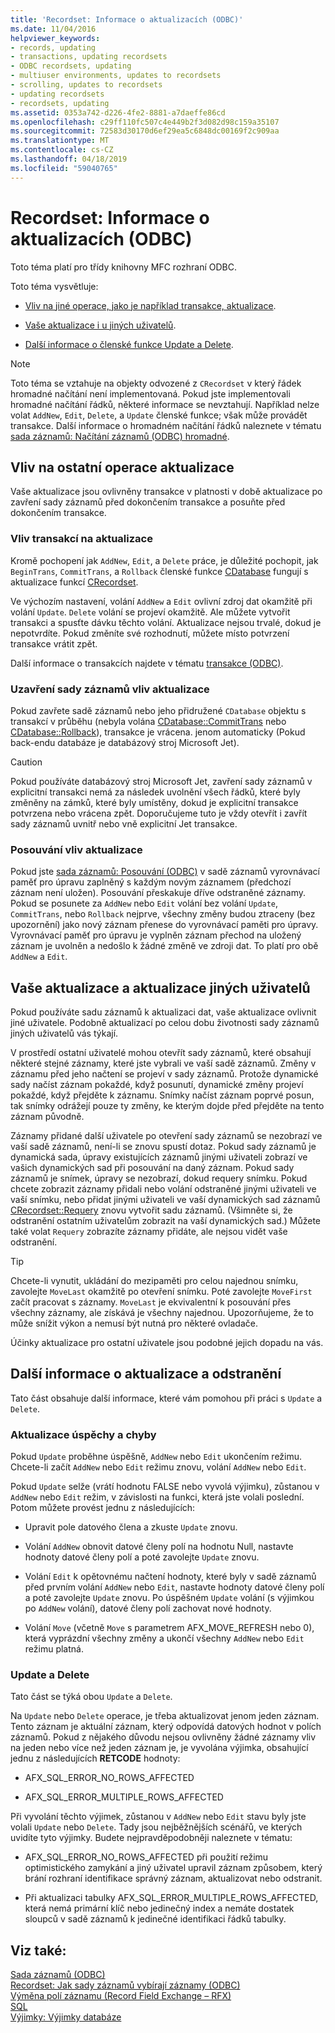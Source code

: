 ```yaml
---
title: 'Recordset: Informace o aktualizacích (ODBC)'
ms.date: 11/04/2016
helpviewer_keywords:
- records, updating
- transactions, updating recordsets
- ODBC recordsets, updating
- multiuser environments, updates to recordsets
- scrolling, updates to recordsets
- updating recordsets
- recordsets, updating
ms.assetid: 0353a742-d226-4fe2-8881-a7daeffe86cd
ms.openlocfilehash: c29ff110fc507c4e449b2f3d082d98c159a35107
ms.sourcegitcommit: 72583d30170d6ef29ea5c6848dc00169f2c909aa
ms.translationtype: MT
ms.contentlocale: cs-CZ
ms.lasthandoff: 04/18/2019
ms.locfileid: "59040765"
---
```

# <a name="recordset-more-about-updates-odbc"></a>Recordset: Informace o aktualizacích (ODBC)

Toto téma platí pro třídy knihovny MFC rozhraní ODBC.

Toto téma vysvětluje:

- [Vliv na jiné operace, jako je například transakce, aktualizace](#_core_how_transactions_affect_updates).

- [Vaše aktualizace i u jiných uživatelů](#_core_your_updates_and_the_updates_of_other_users).

- [Další informace o členské funkce Update a Delete](#_core_more_about_update_and_delete).

> [!NOTE]
>  Toto téma se vztahuje na objekty odvozené z `CRecordset` v který řádek hromadné načítání není implementovaná. Pokud jste implementovali hromadné načítání řádků, některé informace se nevztahují. Například nelze volat `AddNew`, `Edit`, `Delete`, a `Update` členské funkce; však může provádět transakce. Další informace o hromadném načítání řádků naleznete v tématu [sada záznamů: Načítání záznamů (ODBC) hromadné](../../data/odbc/recordset-fetching-records-in-bulk-odbc.md).

##  <a name="_core_how_other_operations_affect_updates"></a> Vliv na ostatní operace aktualizace

Vaše aktualizace jsou ovlivněny transakce v platnosti v době aktualizace po zavření sady záznamů před dokončením transakce a posuňte před dokončením transakce.

###  <a name="_core_how_transactions_affect_updates"></a> Vliv transakcí na aktualizace

Kromě pochopení jak `AddNew`, `Edit`, a `Delete` práce, je důležité pochopit, jak `BeginTrans`, `CommitTrans`, a `Rollback` členské funkce [CDatabase](../../mfc/reference/cdatabase-class.md) fungují s aktualizace funkcí [CRecordset](../../mfc/reference/crecordset-class.md).

Ve výchozím nastavení, volání `AddNew` a `Edit` ovlivní zdroj dat okamžitě při volání `Update`. `Delete` volání se projeví okamžitě. Ale můžete vytvořit transakci a spusťte dávku těchto volání. Aktualizace nejsou trvalé, dokud je nepotvrdíte. Pokud změníte své rozhodnutí, můžete místo potvrzení transakce vrátit zpět.

Další informace o transakcích najdete v tématu [transakce (ODBC)](../../data/odbc/transaction-odbc.md).

###  <a name="_core_how_closing_the_recordset_affects_updates"></a> Uzavření sady záznamů vliv aktualizace

Pokud zavřete sadě záznamů nebo jeho přidružené `CDatabase` objektu s transakcí v průběhu (nebyla volána [CDatabase::CommitTrans](../../mfc/reference/cdatabase-class.md#committrans) nebo [CDatabase::Rollback](../../mfc/reference/cdatabase-class.md#rollback)), transakce je vrácena. jenom automaticky (Pokud back-endu databáze je databázový stroj Microsoft Jet).

> [!CAUTION]
>  Pokud používáte databázový stroj Microsoft Jet, zavření sady záznamů v explicitní transakci nemá za následek uvolnění všech řádků, které byly změněny na zámků, které byly umístěny, dokud je explicitní transakce potvrzena nebo vrácena zpět. Doporučujeme tuto je vždy otevřít i zavřít sady záznamů uvnitř nebo vně explicitní Jet transakce.

###  <a name="_core_how_scrolling_affects_updates"></a> Posouvání vliv aktualizace

Pokud jste [sada záznamů: Posouvání (ODBC)](../../data/odbc/recordset-scrolling-odbc.md) v sadě záznamů vyrovnávací paměť pro úpravu zaplněný s každým novým záznamem (předchozí záznam není uložen). Posouvání přeskakuje dříve odstraněné záznamy. Pokud se posunete za `AddNew` nebo `Edit` volání bez volání `Update`, `CommitTrans`, nebo `Rollback` nejprve, všechny změny budou ztraceny (bez upozornění) jako nový záznam přenese do vyrovnávací paměti pro úpravy. Vyrovnávací paměť pro úpravu je vyplněn záznam přechod na uložený záznam je uvolněn a nedošlo k žádné změně ve zdroji dat. To platí pro obě `AddNew` a `Edit`.

##  <a name="_core_your_updates_and_the_updates_of_other_users"></a> Vaše aktualizace a aktualizace jiných uživatelů

Pokud používáte sadu záznamů k aktualizaci dat, vaše aktualizace ovlivnit jiné uživatele. Podobně aktualizací po celou dobu životnosti sady záznamů jiných uživatelů vás týkají.

V prostředí ostatní uživatelé mohou otevřít sady záznamů, které obsahují některé stejné záznamy, které jste vybrali ve vaší sadě záznamů. Změny v záznamu před jeho načtení se projeví v sady záznamů. Protože dynamické sady načíst záznam pokaždé, když posunutí, dynamické změny projeví pokaždé, když přejděte k záznamu. Snímky načíst záznam poprvé posun, tak snímky odrážejí pouze ty změny, ke kterým dojde před přejděte na tento záznam původně.

Záznamy přidané další uživatele po otevření sady záznamů se nezobrazí ve vaší sadě záznamů, není-li se znovu spustí dotaz. Pokud sady záznamů je dynamická sada, úpravy existujících záznamů jinými uživateli zobrazí ve vašich dynamických sad při posouvání na daný záznam. Pokud sady záznamů je snímek, úpravy se nezobrazí, dokud requery snímku. Pokud chcete zobrazit záznamy přidali nebo volání odstraněné jinými uživateli ve vaší snímku, nebo přidat jinými uživateli ve vaší dynamických sad záznamů [CRecordset::Requery](../../mfc/reference/crecordset-class.md#requery) znovu vytvořit sadu záznamů. (Všimněte si, že odstranění ostatním uživatelům zobrazit na vaší dynamických sad.) Můžete také volat `Requery` zobrazíte záznamy přidáte, ale nejsou vidět vaše odstranění.

> [!TIP]
>  Chcete-li vynutit, ukládání do mezipaměti pro celou najednou snímku, zavolejte `MoveLast` okamžitě po otevření snímku. Poté zavolejte `MoveFirst` začít pracovat s záznamy. `MoveLast` je ekvivalentní k posouvání přes všechny záznamy, ale získává je všechny najednou. Upozorňujeme, že to může snížit výkon a nemusí být nutná pro některé ovladače.

Účinky aktualizace pro ostatní uživatele jsou podobné jejich dopadu na vás.

##  <a name="_core_more_about_update_and_delete"></a> Další informace o aktualizace a odstranění

Tato část obsahuje další informace, které vám pomohou při práci s `Update` a `Delete`.

### <a name="update-success-and-failure"></a>Aktualizace úspěchy a chyby

Pokud `Update` proběhne úspěšně, `AddNew` nebo `Edit` ukončením režimu. Chcete-li začít `AddNew` nebo `Edit` režimu znovu, volání `AddNew` nebo `Edit`.

Pokud `Update` selže (vrátí hodnotu FALSE nebo vyvolá výjimku), zůstanou v `AddNew` nebo `Edit` režim, v závislosti na funkci, která jste volali poslední. Potom můžete provést jednu z následujících:

- Upravit pole datového člena a zkuste `Update` znovu.

- Volání `AddNew` obnovit datové členy polí na hodnotu Null, nastavte hodnoty datové členy polí a poté zavolejte `Update` znovu.

- Volání `Edit` k opětovnému načtení hodnoty, které byly v sadě záznamů před prvním volání `AddNew` nebo `Edit`, nastavte hodnoty datové členy polí a poté zavolejte `Update` znovu. Po úspěšném `Update` volání (s výjimkou po `AddNew` volání), datové členy polí zachovat nové hodnoty.

- Volání `Move` (včetně `Move` s parametrem AFX_MOVE_REFRESH nebo 0), která vyprázdní všechny změny a ukončí všechny `AddNew` nebo `Edit` režimu platná.

### <a name="update-and-delete"></a>Update a Delete

Tato část se týká obou `Update` a `Delete`.

Na `Update` nebo `Delete` operace, je třeba aktualizovat jenom jeden záznam. Tento záznam je aktuální záznam, který odpovídá datových hodnot v polích záznamů. Pokud z nějakého důvodu nejsou ovlivněny žádné záznamy vliv na jeden nebo více než jeden záznam je, je vyvolána výjimka, obsahující jednu z následujících **RETCODE** hodnoty:

- AFX_SQL_ERROR_NO_ROWS_AFFECTED

- AFX_SQL_ERROR_MULTIPLE_ROWS_AFFECTED

Při vyvolání těchto výjimek, zůstanou v `AddNew` nebo `Edit` stavu byly jste volali `Update` nebo `Delete`. Tady jsou nejběžnějších scénářů, ve kterých uvidíte tyto výjimky. Budete nejpravděpodobněji naleznete v tématu:

- AFX_SQL_ERROR_NO_ROWS_AFFECTED při použití režimu optimistického zamykání a jiný uživatel upravil záznam způsobem, který brání rozhraní identifikace správný záznam, aktualizovat nebo odstranit.

- Při aktualizaci tabulky AFX_SQL_ERROR_MULTIPLE_ROWS_AFFECTED, která nemá primární klíč nebo jedinečný index a nemáte dostatek sloupců v sadě záznamů k jedinečné identifikaci řádků tabulky.

## <a name="see-also"></a>Viz také:

[Sada záznamů (ODBC)](../../data/odbc/recordset-odbc.md)<br/>
[Recordset: Jak sady záznamů vybírají záznamy (ODBC)](../../data/odbc/recordset-how-recordsets-select-records-odbc.md)<br/>
[Výměna polí záznamu (Record Field Exchange – RFX)](../../data/odbc/record-field-exchange-rfx.md)<br/>
[SQL](../../data/odbc/sql.md)<br/>
[Výjimky: Výjimky databáze](../../mfc/exceptions-database-exceptions.md)